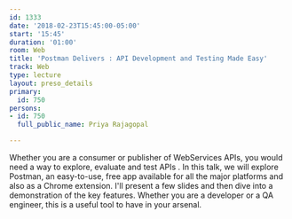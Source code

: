 ```yaml
---
id: 1333
date: '2018-02-23T15:45:00-05:00'
start: '15:45'
duration: '01:00'
room: Web
title: 'Postman Delivers : API Development and Testing Made Easy'
track: Web
type: lecture
layout: preso_details
primary:
  id: 750
persons:
- id: 750
  full_public_name: Priya Rajagopal

---
```

Whether you are a consumer or publisher of WebServices APIs, you would need a way to explore, evaluate and test APIs . In this talk, we will explore Postman, an easy-to-use, free app available for all the major platforms and also as a Chrome extension. I'll present a few slides and  then dive into a demonstration of the key features. 
Whether you are a developer or a QA engineer, this is a useful tool to have in your arsenal.